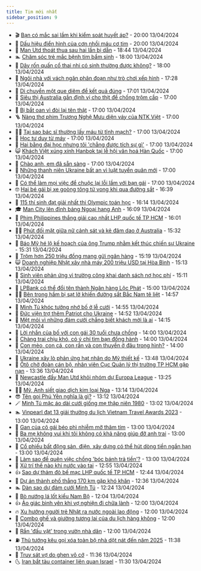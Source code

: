 ```yaml
---
title: Tim mới nhất
sidebar_position: 9
---
```


<!-- vnexpress-tin-moi-nhat:START -->
- 🎬 [Bạn có mắc sai lầm khi kiểm soát huyết áp?](https://vnexpress.net/ban-co-mac-sai-lam-khi-kiem-soat-huyet-ap-4733886.html) - 20:00 13/04/2024
- 🐎 [Dấu hiệu điển hình của cơn nhồi máu cơ tim](https://vnexpress.net/dau-hieu-dien-hinh-cua-con-nhoi-mau-co-tim-4733879.html) - 20:00 13/04/2024
- 🦍 [Man Utd thoát thua sau hai lần bị dẫn](https://vnexpress.net/man-utd-thoat-thua-sau-hai-lan-bi-dan-4734006.html) - 18:44 13/04/2024
- 🏊 [Chăm sóc trẻ mắc bệnh tim bẩm sinh](https://vnexpress.net/cham-soc-tre-mac-benh-tim-bam-sinh-4732011.html) - 18:00 13/04/2024
- 🎊 [Dây rốn quấn cổ thai nhi có sinh thường được không?](https://vnexpress.net/day-ron-quan-co-thai-nhi-co-sinh-thuong-duoc-khong-4733917.html) - 18:00 13/04/2024
- 🎃 [Ngôi nhà với vách ngăn phân đoạn như trò chơi xếp hình](https://vnexpress.net/ngoi-nha-voi-vach-ngan-phan-doan-nhu-tro-choi-xep-hinh-4733921.html) - 17:28 13/04/2024
- 🧰 [Di chuyển một que diêm để kết quả đúng](https://vnexpress.net/di-chuyen-mot-que-diem-de-ket-qua-dung-4731821.html) - 17:01 13/04/2024
- 🔭 [Siêu thị Australia gắn định vị cho thịt để chống trộm cắp](https://vnexpress.net/sieu-thi-australia-gan-dinh-vi-cho-thit-de-chong-trom-cap-4733989.html) - 17:00 13/04/2024
- 🫶 [Bị bắt oan vì đòi lại tên thật](https://vnexpress.net/bi-bat-oan-vi-doi-lai-ten-that-4733981.html) - 17:00 13/04/2024
- 🪜 [Nàng thơ phim Trương Nghệ Mưu diện váy của NTK Việt](https://vnexpress.net/nang-tho-phim-truong-nghe-muu-dien-vay-cua-ntk-viet-4733956.html) - 17:00 13/04/2024
- 👨‍🏫 [Tại sao bác sĩ thường lấy máu từ tĩnh mạch?](https://vnexpress.net/tai-sao-bac-si-thuong-lay-mau-tu-tinh-mach-4733941.html) - 17:00 13/04/2024
- 🎊 [Học tư duy từ máy](https://vnexpress.net/hoc-tu-duy-tu-may-4733931.html) - 17:00 13/04/2024
- 🎊 [Hai bằng đại học nhưng tôi &#39;chẳng được tích sự gì&#39;](https://vnexpress.net/hai-bang-dai-hoc-nhung-toi-chang-duoc-tich-su-gi-4733929.html) - 17:00 13/04/2024
- 😺 [Khách Việt xúng xính Hanbok tại lễ hội văn hoá Hàn Quốc](https://vnexpress.net/khach-viet-xung-xinh-hanbok-tai-le-hoi-van-hoa-han-quoc-4733901.html) - 17:00 13/04/2024
- 🐘 [Chào anh, em đã sẵn sàng](https://vnexpress.net/chao-anh-em-da-san-sang-4733751.html) - 17:00 13/04/2024
- 🌁 [Những thanh niên Ukraine bất an vì luật tuyển quân mới](https://vnexpress.net/nhung-thanh-nien-ukraine-bat-an-vi-luat-tuyen-quan-moi-4733324.html) - 17:00 13/04/2024
- 🐲 [Có thể làm mọi việc để chuộc lại lỗi lầm với bạn gái](https://vnexpress.net/co-the-lam-moi-viec-de-chuoc-lai-loi-lam-voi-ban-gai-4732739.html) - 17:00 13/04/2024
- 🤓 [Hai bé gái bị xe goòng tông tử vong khi qua đường sắt](https://vnexpress.net/hai-be-gai-bi-xe-goong-tong-tu-vong-khi-qua-duong-sat-4733992.html) - 16:39 13/04/2024
- 💪 [115 thí sinh đạt giải nhất thi Olympic toán học](https://vnexpress.net/115-thi-sinh-dat-giai-nhat-thi-olympic-toan-hoc-4733945.html) - 16:14 13/04/2024
- 🎓 [Man City lên đỉnh bảng Ngoại hạng Anh](https://vnexpress.net/man-city-len-dinh-bang-ngoai-hang-anh-4733995.html) - 16:09 13/04/2024
- 🫣 [Phim Philippines thắng giải cao nhất LHP quốc tế TP HCM](https://vnexpress.net/phim-philippines-thang-giai-cao-nhat-lhp-quoc-te-tp-hcm-4733990.html) - 16:01 13/04/2024
- 🧑‍💻 [Phút đối mặt giữa nữ cảnh sát và kẻ đâm dao ở Australia](https://vnexpress.net/phut-doi-mat-giua-nu-canh-sat-va-ke-dam-dao-o-australia-4733985.html) - 15:32 13/04/2024
- 🐲 [Báo Mỹ hé lộ kế hoạch của ông Trump nhằm kết thúc chiến sự Ukraine](https://vnexpress.net/bao-my-he-lo-ke-hoach-cua-ong-trump-nham-ket-thuc-chien-su-ukraine-4731814.html) - 15:31 13/04/2024
- 🌝 [Trộm hơn 250 triệu đồng mang gửi ngân hàng](https://vnexpress.net/trom-hon-250-trieu-dong-mang-gui-ngan-hang-4733978.html) - 15:19 13/04/2024
- 😺 [Doanh nghiệp Nhật xây nhà máy 200 triệu USD tại Hòa Bình](https://vnexpress.net/doanh-nghiep-nhat-xay-nha-may-200-trieu-usd-tai-hoa-binh-4733979.html) - 15:13 13/04/2024
- 🐎 [Sinh viên phản ứng vì trường công khai danh sách nợ học phí](https://vnexpress.net/sinh-vien-phan-ung-vi-truong-cong-khai-danh-sach-no-hoc-phi-4733587.html) - 15:11 13/04/2024
- 🎡 [LPBank có thể đổi tên thành Ngân hàng Lộc Phát](https://vnexpress.net/lpbank-co-the-doi-ten-thanh-ngan-hang-loc-phat-4733980.html) - 15:00 13/04/2024
- 👨‍🏫 [Bên trong hầm bị sạt lở khiến đường sắt Bắc Nam tê liệt](https://vnexpress.net/ben-trong-ham-bi-sat-lo-khien-duong-sat-bac-nam-te-liet-4733961.html) - 14:57 13/04/2024
- 🦆 [Minh Tú khóc tưởng nhớ bố ở lễ cưới](https://vnexpress.net/minh-tu-khoc-tuong-nho-bo-o-le-cuoi-4733924.html) - 14:55 13/04/2024
- 🚦 [Đức viện trợ thêm Patriot cho Ukraine](https://vnexpress.net/duc-vien-tro-them-patriot-cho-ukraine-4733973.html) - 14:52 13/04/2024
- 💫 [Mệt mỏi vì những đám cưới chẳng biết khách mời là ai](https://vnexpress.net/met-moi-vi-nhung-dam-cuoi-chang-biet-khach-moi-la-ai-4733976.html) - 14:15 13/04/2024
- 🎉 [Lời nhắn của bố với con gái 30 tuổi chưa chồng](https://vnexpress.net/loi-nhan-cua-bo-voi-con-gai-30-tuoi-chua-chong-4733919.html) - 14:00 13/04/2024
- 🌋 [Chàng trai chịu khó, có ý chí tìm bạn đồng hành](https://vnexpress.net/chang-trai-chiu-kho-co-y-chi-tim-ban-dong-hanh-4733744.html) - 14:00 13/04/2024
- 🤖 [Con mèo, con cá, con rắn và con thuyền ở đâu trong hình?](https://vnexpress.net/con-meo-con-ca-con-ran-va-con-thuyen-o-dau-trong-hinh-4730803.html) - 14:00 13/04/2024
- 🦏 [Ukraine xây lò phản ứng hạt nhân do Mỹ thiết kế](https://vnexpress.net/ukraine-xay-lo-phan-ung-hat-nhan-do-my-thiet-ke-4733966.html) - 13:48 13/04/2024
- 🦩 [Ôtô chở đoàn cán bộ, nhân viên Cục Quản lý thị trường TP HCM gặp nạn](https://vnexpress.net/oto-cho-doan-can-bo-nhan-vien-cuc-quan-ly-thi-truong-tp-hcm-gap-nan-4733960.html) - 13:36 13/04/2024
- 👺 [Newcastle đẩy Man Utd khỏi nhóm dự Europa League](https://vnexpress.net/newcastle-day-man-utd-khoi-nhom-du-europa-league-4733955.html) - 13:25 13/04/2024
- 🧑‍🏫 [Mỹ, Anh siết giao dịch kim loại Nga](https://vnexpress.net/my-anh-siet-giao-dich-kim-loai-nga-4733932.html) - 13:14 13/04/2024
- 😎 [Tên gọi Phú Yên nghĩa là gì?](https://vnexpress.net/ten-goi-phu-yen-nghia-la-gi-4733959.html) - 13:12 13/04/2024
- 🪄 [Minh Tú mặc áo dài cưới giống mẹ thập niên 1980](https://vnexpress.net/minh-tu-mac-ao-dai-cuoi-giong-me-thap-nien-1980-4733963.html) - 13:02 13/04/2024
- 🏊 [Vinpearl đạt 13 giải thưởng du lịch Vietnam Travel Awards 2023](https://vnexpress.net/vinpearl-dat-13-giai-thuong-du-lich-vietnam-travel-awards-2023-4733958.html) - 13:00 13/04/2024
- 💃 [Gan của cô gái béo phì nhiễm mỡ thâm tím](https://vnexpress.net/gan-cua-co-gai-beo-phi-nhiem-mo-tham-tim-4733902.html) - 13:00 13/04/2024
- 🦆 [Ba mẹ không vui khi tôi không có khả năng giúp đỡ anh trai](https://vnexpress.net/ba-me-khong-vui-khi-toi-khong-co-kha-nang-giup-do-anh-trai-4733803.html) - 13:00 13/04/2024
- 🎊 [Cổ phiếu bất động sản, điện, xây dựng có thể hút dòng tiền ngắn hạn](https://vnexpress.net/co-phieu-bat-dong-san-dien-xay-dung-co-the-hut-dong-tien-ngan-han-4733946.html) - 13:00 13/04/2024
- 👺 [Làm sao để quên việc chồng &#39;bóc bánh trả tiền&#39;?](https://vnexpress.net/lam-sao-de-quen-viec-chong-boc-banh-tra-tien-4733887.html) - 13:00 13/04/2024
- 🎡 [Xử trí thế nào khi nước vào tai](https://vnexpress.net/xu-tri-the-nao-khi-nuoc-vao-tai-4733775.html) - 12:55 13/04/2024
- 👍 [Sao dự thảm đỏ bế mạc LHP quốc tế TP HCM](https://vnexpress.net/sao-du-tham-do-be-mac-lhp-quoc-te-tp-hcm-4733949.html) - 12:44 13/04/2024
- 🐎 [Dự án thành phố thẳng 170 km gặp khó khăn](https://vnexpress.net/du-an-thanh-pho-thang-170-km-gap-kho-khan-4733934.html) - 12:36 13/04/2024
- 🏊 [Dàn sao dự đám cưới Minh Tú](https://vnexpress.net/dan-sao-du-dam-cuoi-minh-tu-4733923.html) - 12:24 13/04/2024
- 🦩 [Bò nướng lá lốt kiểu Nam Bộ](https://vnexpress.net/bo-nuong-la-lot-kieu-nam-bo-4733894.html) - 12:04 13/04/2024
- 👍 [Ảo giác bình yên khi vợ nghiện đi chữa lành](https://vnexpress.net/ao-giac-binh-yen-khi-vo-nghien-di-chua-lanh-4733858.html) - 12:00 13/04/2024
- 🔥 [Xu hướng người trẻ Nhật ra nước ngoài lao động](https://vnexpress.net/xu-huong-nguoi-tre-nhat-ra-nuoc-ngoai-lao-dong-4733841.html) - 12:00 13/04/2024
- 💄 [Combo ghế và giường tương lai của du lịch hàng không](https://vnexpress.net/combo-ghe-va-giuong-tuong-lai-cua-du-lich-hang-khong-4733808.html) - 12:00 13/04/2024
- 🤡 [Rắn &#39;đấu vật&#39; trong vườn nhà dân](https://vnexpress.net/ran-dau-vat-trong-vuon-nha-dan-4731714.html) - 12:00 13/04/2024
- ⛽️ [Thủ tướng kêu gọi xóa toàn bộ nhà dột nát đến năm 2025](https://vnexpress.net/thu-tuong-keu-goi-xoa-toan-bo-nha-dot-nat-den-nam-2025-4733938.html) - 11:38 13/04/2024
- 🚀 [Truy sát vợ do ghen vô cớ](https://vnexpress.net/truy-sat-vo-do-ghen-vo-co-4733914.html) - 11:36 13/04/2024
- 🌜 [Iran bắt tàu container liên quan Israel](https://vnexpress.net/iran-bat-tau-container-lien-quan-israel-4733939.html) - 11:30 13/04/2024<!-- vnexpress-tin-moi-nhat:END -->
